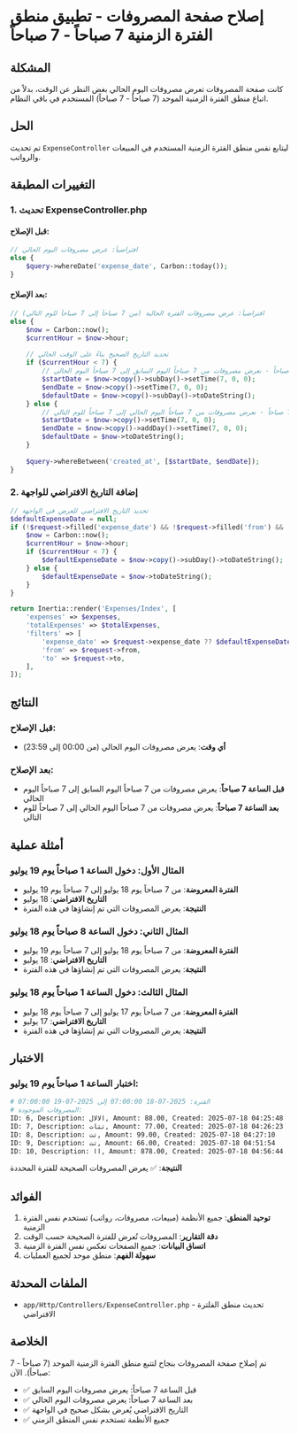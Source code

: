 # إصلاح صفحة المصروفات - تطبيق منطق الفترة الزمنية 7 صباحاً - 7 صباحاً

## المشكلة
كانت صفحة المصروفات تعرض مصروفات اليوم الحالي بغض النظر عن الوقت، بدلاً من اتباع منطق الفترة الزمنية الموحد (7 صباحاً - 7 صباحاً) المستخدم في باقي النظام.

## الحل
تم تحديث `ExpenseController` ليتابع نفس منطق الفترة الزمنية المستخدم في المبيعات والرواتب.

## التغييرات المطبقة

### 1. تحديث ExpenseController.php

#### قبل الإصلاح:
```php
// افتراضياً: عرض مصروفات اليوم الحالي
else {
    $query->whereDate('expense_date', Carbon::today());
}
```

#### بعد الإصلاح:
```php
// افتراضياً: عرض مصروفات الفترة الحالية (من 7 صباحاً إلى 7 صباحاً للوم التالي)
else {
    $now = Carbon::now();
    $currentHour = $now->hour;
    
    // تحديد التاريخ الصحيح بناءً على الوقت الحالي
    if ($currentHour < 7) {
        // قبل الساعة 7 صباحاً - نعرض مصروفات من 7 صباحاً اليوم السابق إلى 7 صباحاً اليوم الحالي
        $startDate = $now->copy()->subDay()->setTime(7, 0, 0);
        $endDate = $now->copy()->setTime(7, 0, 0);
        $defaultDate = $now->copy()->subDay()->toDateString();
    } else {
        // بعد الساعة 7 صباحاً - نعرض مصروفات من 7 صباحاً اليوم الحالي إلى 7 صباحاً للوم التالي
        $startDate = $now->copy()->setTime(7, 0, 0);
        $endDate = $now->copy()->addDay()->setTime(7, 0, 0);
        $defaultDate = $now->toDateString();
    }
    
    $query->whereBetween('created_at', [$startDate, $endDate]);
}
```

### 2. إضافة التاريخ الافتراضي للواجهة
```php
// تحديد التاريخ الافتراضي للعرض في الواجهة
$defaultExpenseDate = null;
if (!$request->filled('expense_date') && !$request->filled('from') && !$request->filled('to')) {
    $now = Carbon::now();
    $currentHour = $now->hour;
    if ($currentHour < 7) {
        $defaultExpenseDate = $now->copy()->subDay()->toDateString();
    } else {
        $defaultExpenseDate = $now->toDateString();
    }
}

return Inertia::render('Expenses/Index', [
    'expenses' => $expenses,
    'totalExpenses' => $totalExpenses,
    'filters' => [
        'expense_date' => $request->expense_date ?? $defaultExpenseDate,
        'from' => $request->from,
        'to' => $request->to,
    ],
]);
```

## النتائج

### قبل الإصلاح:
- **أي وقت**: يعرض مصروفات اليوم الحالي (من 00:00 إلى 23:59)

### بعد الإصلاح:
- **قبل الساعة 7 صباحاً**: يعرض مصروفات من 7 صباحاً اليوم السابق إلى 7 صباحاً اليوم الحالي
- **بعد الساعة 7 صباحاً**: يعرض مصروفات من 7 صباحاً اليوم الحالي إلى 7 صباحاً للوم التالي

## أمثلة عملية

### المثال الأول: دخول الساعة 1 صباحاً يوم 19 يوليو
- **الفترة المعروضة**: من 7 صباحاً يوم 18 يوليو إلى 7 صباحاً يوم 19 يوليو
- **التاريخ الافتراضي**: 18 يوليو
- **النتيجة**: يعرض المصروفات التي تم إنشاؤها في هذه الفترة

### المثال الثاني: دخول الساعة 8 صباحاً يوم 18 يوليو
- **الفترة المعروضة**: من 7 صباحاً يوم 18 يوليو إلى 7 صباحاً يوم 19 يوليو
- **التاريخ الافتراضي**: 18 يوليو
- **النتيجة**: يعرض المصروفات التي تم إنشاؤها في هذه الفترة

### المثال الثالث: دخول الساعة 1 صباحاً يوم 18 يوليو
- **الفترة المعروضة**: من 7 صباحاً يوم 17 يوليو إلى 7 صباحاً يوم 18 يوليو
- **التاريخ الافتراضي**: 17 يوليو
- **النتيجة**: يعرض المصروفات التي تم إنشاؤها في هذه الفترة

## الاختبار

### اختبار الساعة 1 صباحاً يوم 19 يوليو:
```bash
# الفترة: 2025-07-18 07:00:00 إلى 2025-07-19 07:00:00
# المصروفات الموجودة:
ID: 6, Description: الالال, Amount: 88.00, Created: 2025-07-18 04:25:48
ID: 7, Description: تتات, Amount: 77.00, Created: 2025-07-18 04:26:23
ID: 8, Description: تت, Amount: 99.00, Created: 2025-07-18 04:27:10
ID: 9, Description: تت, Amount: 66.00, Created: 2025-07-18 04:51:54
ID: 10, Description: اا, Amount: 878.00, Created: 2025-07-18 04:56:44
```

**النتيجة**: ✅ يعرض المصروفات الصحيحة للفترة المحددة

## الفوائد

1. **توحيد المنطق**: جميع الأنظمة (مبيعات، مصروفات، رواتب) تستخدم نفس الفترة الزمنية
2. **دقة التقارير**: المصروفات تُعرض للفترة الصحيحة حسب الوقت
3. **اتساق البيانات**: جميع الصفحات تعكس نفس الفترة الزمنية
4. **سهولة الفهم**: منطق موحد لجميع العمليات

## الملفات المحدثة

- `app/Http/Controllers/ExpenseController.php` - تحديث منطق الفلترة الافتراضي

## الخلاصة

تم إصلاح صفحة المصروفات بنجاح لتتبع منطق الفترة الزمنية الموحد (7 صباحاً - 7 صباحاً). الآن:

- ✅ قبل الساعة 7 صباحاً: يعرض مصروفات اليوم السابق
- ✅ بعد الساعة 7 صباحاً: يعرض مصروفات اليوم الحالي
- ✅ التاريخ الافتراضي يُعرض بشكل صحيح في الواجهة
- ✅ جميع الأنظمة تستخدم نفس المنطق الزمني 